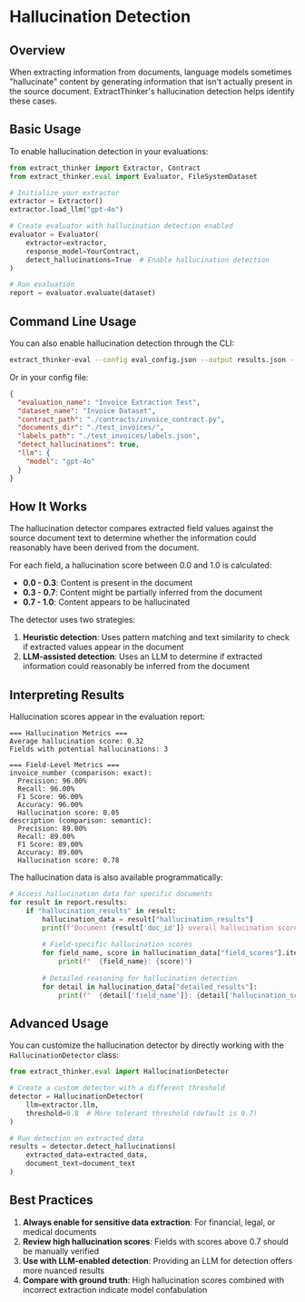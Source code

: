 # Hallucination Detection

## Overview

When extracting information from documents, language models sometimes "hallucinate" content by generating information that isn't actually present in the source document. ExtractThinker's hallucination detection helps identify these cases.

## Basic Usage

To enable hallucination detection in your evaluations:

```python
from extract_thinker import Extractor, Contract
from extract_thinker.eval import Evaluator, FileSystemDataset

# Initialize your extractor
extractor = Extractor()
extractor.load_llm("gpt-4o")

# Create evaluator with hallucination detection enabled
evaluator = Evaluator(
    extractor=extractor,
    response_model=YourContract,
    detect_hallucinations=True  # Enable hallucination detection
)

# Run evaluation
report = evaluator.evaluate(dataset)
```

## Command Line Usage

You can also enable hallucination detection through the CLI:

```bash
extract_thinker-eval --config eval_config.json --output results.json --detect-hallucinations
```

Or in your config file:

```json
{
  "evaluation_name": "Invoice Extraction Test",
  "dataset_name": "Invoice Dataset",
  "contract_path": "./contracts/invoice_contract.py",
  "documents_dir": "./test_invoices/",
  "labels_path": "./test_invoices/labels.json",
  "detect_hallucinations": true,
  "llm": {
    "model": "gpt-4o"
  }
}
```

## How It Works

The hallucination detector compares extracted field values against the source document text to determine whether the information could reasonably have been derived from the document.

For each field, a hallucination score between 0.0 and 1.0 is calculated:

- **0.0 - 0.3**: Content is present in the document
- **0.3 - 0.7**: Content might be partially inferred from the document
- **0.7 - 1.0**: Content appears to be hallucinated

The detector uses two strategies:

1. **Heuristic detection**: Uses pattern matching and text similarity to check if extracted values appear in the document
2. **LLM-assisted detection**: Uses an LLM to determine if extracted information could reasonably be inferred from the document

## Interpreting Results

Hallucination scores appear in the evaluation report:

```
=== Hallucination Metrics ===
Average hallucination score: 0.32
Fields with potential hallucinations: 3

=== Field-Level Metrics ===
invoice_number (comparison: exact):
  Precision: 96.00%
  Recall: 96.00%
  F1 Score: 96.00%
  Accuracy: 96.00%
  Hallucination score: 0.05
description (comparison: semantic):
  Precision: 89.00%
  Recall: 89.00%
  F1 Score: 89.00%
  Accuracy: 89.00%
  Hallucination score: 0.78
```

The hallucination data is also available programmatically:

```python
# Access hallucination data for specific documents
for result in report.results:
    if "hallucination_results" in result:
        hallucination_data = result["hallucination_results"]
        print(f"Document {result['doc_id']} overall hallucination score: {hallucination_data['overall_score']}")
        
        # Field-specific hallucination scores
        for field_name, score in hallucination_data["field_scores"].items():
            print(f"  {field_name}: {score}")
            
        # Detailed reasoning for hallucination detection
        for detail in hallucination_data["detailed_results"]:
            print(f"  {detail['field_name']}: {detail['hallucination_score']} - {detail['reasoning']}")
```

## Advanced Usage

You can customize the hallucination detector by directly working with the `HallucinationDetector` class:

```python
from extract_thinker.eval import HallucinationDetector

# Create a custom detector with a different threshold
detector = HallucinationDetector(
    llm=extractor.llm,
    threshold=0.8  # More tolerant threshold (default is 0.7)
)

# Run detection on extracted data
results = detector.detect_hallucinations(
    extracted_data=extracted_data,
    document_text=document_text
)
```

## Best Practices

1. **Always enable for sensitive data extraction**: For financial, legal, or medical documents
2. **Review high hallucination scores**: Fields with scores above 0.7 should be manually verified
3. **Use with LLM-enabled detection**: Providing an LLM for detection offers more nuanced results
4. **Compare with ground truth**: High hallucination scores combined with incorrect extraction indicate model confabulation 